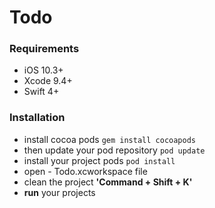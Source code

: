# Todo

### Requirements
- iOS 10.3+
- Xcode 9.4+
- Swift 4+

### Installation 
- install cocoa pods
`gem install cocoapods`
- then update your pod repository
`pod update`
- install your project pods 
`pod install`
- open - Todo.xcworkspace file
- clean the project **'Command + Shift + K'**
- **run** your projects
